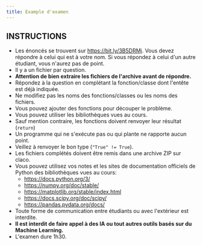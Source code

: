 ```yaml
---
title: Example d'examen
---
```


## INSTRUCTIONS

- Les énoncés se trouvent sur <https://bit.ly/3B5DRMj>. Vous devez répondre à
  celui qui est à votre nom. Si vous répondez à celui d'un autre étudiant,
  vous n'aurez pas de point.
- Il y a un fichier par question.
- **Attention de bien extraire les fichiers de l'archive avant de répondre.**
- Répondez à la question en complétant la fonction/classe dont l'entête est déjà indiquée.
- Ne modifiez pas les noms des fonctions/classes ou les noms des fichiers.
- Vous pouvez ajouter des fonctions pour découper le problème.
- Vous pouvez utiliser les bibliothèques vues au cours.
- Sauf mention contraire, les fonctions doivent renvoyer leur résultat (`return`)
- Un programme qui ne s'exécute pas ou qui plante ne rapporte aucun point.
- Veillez à renvoyer le bon type (`"True" != True`).
- Les fichiers complétés doivent être remis dans une archive ZIP sur claco.
- Vous pouvez utilisez vos notes et les sites de documentation officiels de Python des bibliothèques vues au cours:
  - <https://docs.python.org/3/>
  - <https://numpy.org/doc/stable/>
  - <https://matplotlib.org/stable/index.html>
  - <https://docs.scipy.org/doc/scipy/>
  - <https://pandas.pydata.org/docs/>
- Toute forme de communication entre étudiants ou avec l'extérieur est interdite.
- **Il est interdit de faire appel à des IA ou tout autres outils basés sur du Machine Learning.**
- L'examen dure 1h30.
